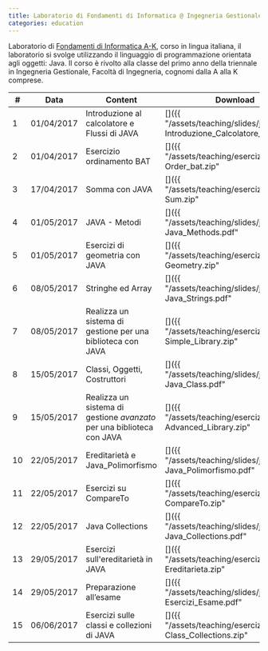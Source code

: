```yaml
---
title: Laboratorio di Fondamenti di Informatica @ Ingegneria Gestionale
categories: education
---
```


Laboratorio di [Fondamenti di Informatica
A-K](http://www-db.deis.unibo.it/courses/FIT1-AK/), corso in lingua italiana, il
laboratorio si svolge utilizzando il linguaggio di programmazione orientata agli
oggetti: Java. Il corso è rivolto alla classe del primo anno della triennale in
Ingegneria Gestionale, Facoltà di Ingegneria, cognomi dalla A alla K comprese.

| #   | Data       | Content                                                                | Download                                                                                                                     |
| --- | ---------- | ---------------------------------------------------------------------- | ---------------------------------------------------------------------------------------------------------------------------- |
| 1   | 01/04/2017 | Introduzione al calcolatore e Flussi di JAVA                           | [<i class="fas fa-file-pdf" aria-hidden="true"></i>]({{ "/assets/teaching/slides/java/001-Introduzione_Calcolatore_Java.pdf" | prepend: site.baseurl }}) |
| 2   | 01/04/2017 | Esercizio ordinamento BAT                                              | [<i class="fas fa-file-archive"></i>]({{ "/assets/teaching/esercizi/java/001-Order_bat.zip"                                  | prepend: site.baseurl }}) |
| 3   | 17/04/2017 | Somma con JAVA                                                         | [<i class="fas fa-file-archive"></i>]({{ "/assets/teaching/esercizi/java/002-Sum.zip"                                        | prepend: site.baseurl }}) |
| 4   | 01/05/2017 | JAVA - Metodi                                                          | [<i class="fas fa-file-pdf" aria-hidden="true"></i>]({{ "/assets/teaching/slides/java/002-Java_Methods.pdf"                  | prepend: site.baseurl }}) |
| 5   | 01/05/2017 | Esercizi di geometria con JAVA                                         | [<i class="fas fa-file-archive"></i>]({{ "/assets/teaching/esercizi/java/003-Geometry.zip"                                   | prepend: site.baseurl }}) |
| 6   | 08/05/2017 | Stringhe ed Array                                                      | [<i class="fas fa-file-pdf" aria-hidden="true"></i>]({{ "/assets/teaching/slides/java/003-Java_Strings.pdf"                  | prepend: site.baseurl }}) |
| 7   | 08/05/2017 | Realizza un sistema di gestione per una biblioteca con JAVA            | [<i class="fas fa-file-pdf" aria-hidden="true"></i>]({{ "/assets/teaching/esercizi/java/004-Simple_Library.zip"              | prepend: site.baseurl }}) |
| 8   | 15/05/2017 | Classi, Oggetti, Costruttori                                           | [<i class="fas fa-file-pdf" aria-hidden="true"></i>]({{ "/assets/teaching/slides/java/004-Java_Class.pdf"                    | prepend: site.baseurl }}) |
| 9   | 15/05/2017 | Realizza un sistema di gestione _avanzato_ per una biblioteca con JAVA | [<i class="fas fa-file-archive"></i>]({{ "/assets/teaching/esercizi/java/005-Advanced_Library.zip"                           | prepend: site.baseurl }}) |
| 10  | 22/05/2017 | Ereditarietà e Java_Polimorfismo                                       | [<i class="fas fa-file-pdf" aria-hidden="true"></i>]({{ "/assets/teaching/slides/java/005-Java_Polimorfismo.pdf"             | prepend: site.baseurl }}) |
| 11  | 22/05/2017 | Esercizi su CompareTo                                                  | [<i class="fas fa-file-archive"></i>]({{ "/assets/teaching/esercizi/java/006-CompareTo.zip"                                  | prepend: site.baseurl }}) |
| 12  | 22/05/2017 | Java Collections                                                       | [<i class="fas fa-file-pdf" aria-hidden="true"></i>]({{ "/assets/teaching/slides/java/006-Java_Collections.pdf"              | prepend: site.baseurl }}) |
| 13  | 29/05/2017 | Esercizi sull'ereditarietà in JAVA                                     | [<i class="fas fa-file-archive"></i>]({{ "/assets/teaching/esercizi/java/007-Ereditarieta.zip"                               | prepend: site.baseurl }}) |
| 14  | 29/05/2017 | Preparazione all’esame                                                 | [<i class="fas fa-file-pdf" aria-hidden="true"></i>]({{ "/assets/teaching/slides/java/007-Esercizi_Esame.pdf"                | prepend: site.baseurl }}) |
| 15  | 06/06/2017 | Esercizi sulle classi e collezioni di JAVA                             | [<i class="fas fa-file-pdf" aria-hidden="true"></i>]({{ "/assets/teaching/esercizi/java/008-Class_Collections.zip"           | prepend: site.baseurl }}) |
